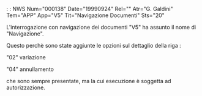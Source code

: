  :  : NWS Num="000138" Date="19990924" Rel="" Atr="G. Galdini" Tem="APP" App="V5" Tit="Navigazione Documenti" Sts="20"

L'interrogazione con navigazione dei documenti "V5" ha assunto il nome di "Navigazione".

Questo perchè sono state aggiunte le opzioni sul dettaglio della riga : 

"02" variazione

"04" annullamento

che sono sempre presentate, ma la cui esecuzione è soggetta ad autorizzazione.

